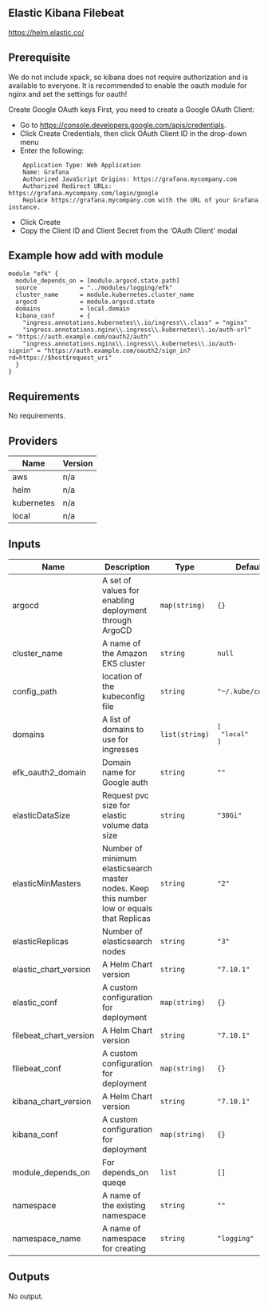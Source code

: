 ## Elastic Kibana Filebeat

https://helm.elastic.co/


## Prerequisite

We do not include xpack, so kibana does not require authorization and is available to everyone. It is recommended to enable the oauth module for nginx and set the settings for oauth!

Create Google OAuth keys
First, you need to create a Google OAuth Client:

* Go to https://console.developers.google.com/apis/credentials.
* Click Create Credentials, then click OAuth Client ID in the drop-down menu
* Enter the following:
```
    Application Type: Web Application
    Name: Grafana
    Authorized JavaScript Origins: https://grafana.mycompany.com
    Authorized Redirect URLs: https://grafana.mycompany.com/login/google
    Replace https://grafana.mycompany.com with the URL of your Grafana instance.
```
* Click Create
* Copy the Client ID and Client Secret from the ‘OAuth Client’ modal


## Example how add with module
```
module "efk" {
  module_depends_on = [module.argocd.state.path]
  source            = "../modules/logging/efk"
  cluster_name      = module.kubernetes.cluster_name
  argocd            = module.argocd.state
  domains           = local.domain
  kibana_conf       = {
    "ingress.annotations.kubernetes\\.io/ingress\\.class" = "nginx"
    "ingress.annotations.nginx\\.ingress\\.kubernetes\\.io/auth-url"    = "https://auth.example.com/oauth2/auth"
    "ingress.annotations.nginx\\.ingress\\.kubernetes\\.io/auth-signin" = "https://auth.example.com/oauth2/sign_in?rd=https://$host$request_uri"
  }
}
```


## Requirements

No requirements.

## Providers

| Name | Version |
|------|---------|
| aws | n/a |
| helm | n/a |
| kubernetes | n/a |
| local | n/a |

## Inputs

| Name | Description | Type | Default | Required |
|------|-------------|------|---------|:--------:|
| argocd | A set of values for enabling deployment through ArgoCD | `map(string)` | `{}` | no |
| cluster\_name | A name of the Amazon EKS cluster | `string` | `null` | no |
| config\_path | location of the kubeconfig file | `string` | `"~/.kube/config"` | no |
| domains | A list of domains to use for ingresses | `list(string)` | <pre>[<br>  "local"<br>]</pre> | no |
| efk\_oauth2\_domain | Domain name for Google auth | `string` | `""` | no |
| elasticDataSize | Request pvc size for elastic volume data size | `string` | `"30Gi"` | no |
| elasticMinMasters | Number of minimum elasticsearch master nodes. Keep this number low or equals that Replicas | `string` | `"2"` | no |
| elasticReplicas | Number of elasticsearch nodes | `string` | `"3"` | no |
| elastic\_chart\_version | A Helm Chart version | `string` | `"7.10.1"` | no |
| elastic\_conf | A custom configuration for deployment | `map(string)` | `{}` | no |
| filebeat\_chart\_version | A Helm Chart version | `string` | `"7.10.1"` | no |
| filebeat\_conf | A custom configuration for deployment | `map(string)` | `{}` | no |
| kibana\_chart\_version | A Helm Chart version | `string` | `"7.10.1"` | no |
| kibana\_conf | A custom configuration for deployment | `map(string)` | `{}` | no |
| module\_depends\_on | For depends\_on queqe | `list` | `[]` | no |
| namespace | A name of the existing namespace | `string` | `""` | no |
| namespace\_name | A name of namespace for creating | `string` | `"logging"` | no |

## Outputs

No output.